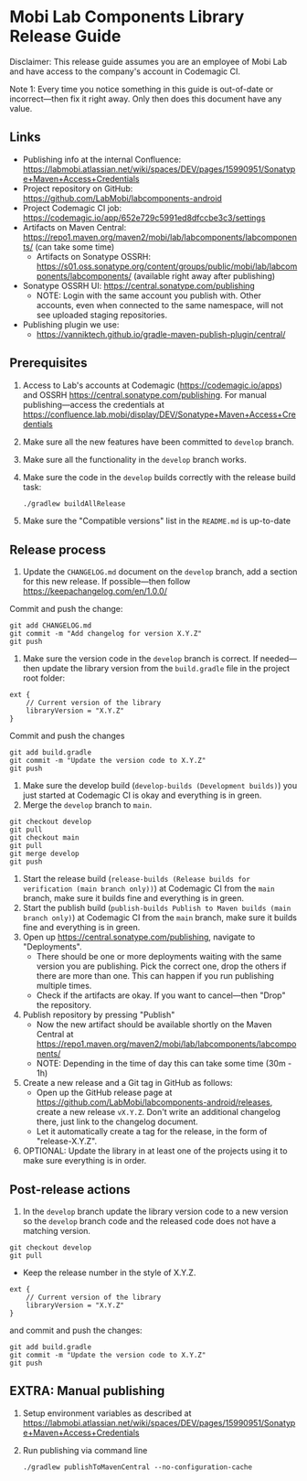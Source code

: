 # Mobi Lab Components Library Release Guide

Disclaimer: This release guide assumes you are an employee of Mobi Lab and have access to the company's account in Codemagic CI.

Note 1: Every time you notice something in this guide is out-of-date or incorrect—then fix it right away. Only then does this document have any value.

## Links

- Publishing info at the internal Confluence: https://labmobi.atlassian.net/wiki/spaces/DEV/pages/15990951/Sonatype+Maven+Access+Credentials
- Project repository on GitHub: https://github.com/LabMobi/labcomponents-android
- Project Codemagic CI job: https://codemagic.io/app/652e729c5991ed8dfccbe3c3/settings
- Artifacts on Maven Central: https://repo1.maven.org/maven2/mobi/lab/labcomponents/labcomponents/ (can take some time)
  - Artifacts on Sonatype OSSRH: https://s01.oss.sonatype.org/content/groups/public/mobi/lab/labcomponents/labcomponents/ (available right away after publishing)
- Sonatype OSSRH UI: https://central.sonatype.com/publishing
  - NOTE: Login with the same account you publish with. Other accounts, even when connected to the same namespace, will not see uploaded staging repositories.
- Publishing plugin we use:
  - https://vanniktech.github.io/gradle-maven-publish-plugin/central/

## Prerequisites

1. Access to Lab's accounts at Codemagic (https://codemagic.io/apps) and OSSRH https://central.sonatype.com/publishing. For manual publishing—access the credentials at https://confluence.lab.mobi/display/DEV/Sonatype+Maven+Access+Credentials

2. Make sure all the new features have been committed to `develop` branch.

3. Make sure all the functionality in the `develop` branch works.

4. Make sure the code in the `develop` builds correctly with the release build task:

   ```bash
   ./gradlew buildAllRelease
   ```

5. Make sure the "Compatible versions" list in the `README.md` is up-to-date

## Release process

1. Update the `CHANGELOG.md` document on the `develop` branch, add a section for this new release. If possible—then follow https://keepachangelog.com/en/1.0.0/

Commit and push the change:

```
git add CHANGELOG.md
git commit -m "Add changelog for version X.Y.Z"
git push
```

1. Make sure the version code in the `develop` branch is correct. If needed—then update the library version from the `build.gradle` file in the project root folder:

```
ext {
    // Current version of the library
    libraryVersion = "X.Y.Z"
}
```

Commit and push the changes

```
git add build.gradle
git commit -m "Update the version code to X.Y.Z"
git push
```

1. Make sure the develop build (`develop-builds (Development builds)`) you just started at Codemagic CI is okay and everything is in green.
2. Merge the `develop` branch to `main`.

```
git checkout develop
git pull
git checkout main
git pull
git merge develop
git push
```

1. Start the release build (`release-builds (Release builds for verification (main branch only))`) at Codemagic CI from the `main` branch, make sure it builds fine and everything is in green.
2. Start the publish build (`publish-builds Publish to Maven builds (main branch only)`) at Codemagic CI from the `main` branch, make sure it builds fine and everything is in green.
3. Open up https://central.sonatype.com/publishing, navigate to "Deployments".
   - There should be one or more deployments waiting with the same version you are publishing. Pick the correct one, drop the others if there are more than one. This can happen if you run publishing multiple times.
   - Check if the artifacts are okay. If you want to cancel—then "Drop" the repository.
4. Publish repository by pressing "Publish"
   - Now the new artifact should be available shortly on the Maven Central at https://repo1.maven.org/maven2/mobi/lab/labcomponents/labcomponents/
   - NOTE: Depending in the time of day this can take some time (30m - 1h)
5. Create a new release and a Git tag in GitHub as follows:
   - Open up the GitHub release page at https://github.com/LabMobi/labcomponents-android/releases, create a new release `vX.Y.Z`. Don't write an additional changelog there, just link to the changelog document.
   - Let it automatically create a tag for the release, in the form of "release-X.Y.Z".
6. OPTIONAL: Update the library in at least one of the projects using it to make sure everything is in order.

## Post-release actions

1. In the `develop` branch update the library version code to a new version so the `develop` branch code and the released code does not have a matching version.

```
git checkout develop 
git pull 
```

- Keep the release number in the style of X.Y.Z.

```
ext {
    // Current version of the library
    libraryVersion = "X.Y.Z"
}
```

and commit and push the changes:

```
git add build.gradle
git commit -m "Update the version code to X.Y.Z"
git push
```

## EXTRA: Manual publishing

1. Setup environment variables as described at https://labmobi.atlassian.net/wiki/spaces/DEV/pages/15990951/Sonatype+Maven+Access+Credentials

2. Run publishing via command line

   ```
   ./gradlew publishToMavenCentral --no-configuration-cache
   ```

